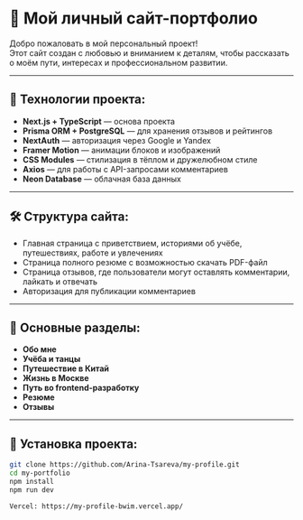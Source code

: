 # 🎨 Мой личный сайт-портфолио

Добро пожаловать в мой персональный проект!  
Этот сайт создан с любовью и вниманием к деталям, чтобы рассказать о моём пути, интересах и профессиональном развитии.

---

## 🚀 Технологии проекта:

- **Next.js + TypeScript** — основа проекта
- **Prisma ORM + PostgreSQL** — для хранения отзывов и рейтингов
- **NextAuth** — авторизация через Google и Yandex
- **Framer Motion** — анимации блоков и изображений
- **CSS Modules** — стилизация в тёплом и дружелюбном стиле
- **Axios** — для работы с API-запросами комментариев
- **Neon Database** — облачная база данных

---

## 🛠 Структура сайта:

- Главная страница с приветствием, историями об учёбе, путешествиях, работе и увлечениях
- Страница полного резюме с возможностью скачать PDF-файл
- Страница отзывов, где пользователи могут оставлять комментарии, лайкать и отвечать
- Авторизация для публикации комментариев

---

## 📂 Основные разделы:

- **Обо мне**
- **Учёба и танцы**
- **Путешествие в Китай**
- **Жизнь в Москве**
- **Путь во frontend-разработку**
- **Резюме**
- **Отзывы**

---


## 📜 Установка проекта:

```bash
git clone https://github.com/Arina-Tsareva/my-profile.git
cd my-portfolio
npm install
npm run dev

Vercel: https://my-profile-bwim.vercel.app/